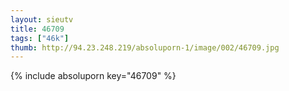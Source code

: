 ```yaml
--- 
layout: sieutv
title: 46709
tags: ["46k"]
thumb: http://94.23.248.219/absoluporn-1/image/002/46709.jpg
---
```

{% include absoluporn key="46709" %} 
